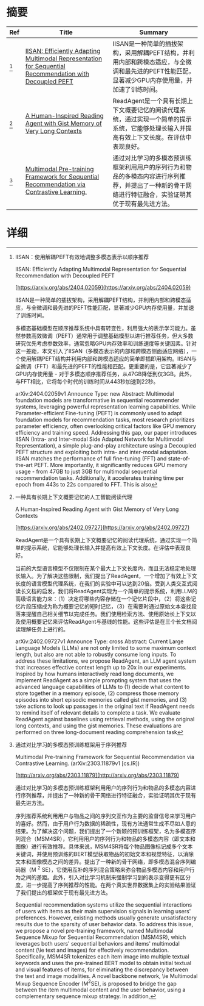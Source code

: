# 摘要

| Ref | Title | Summary |
| --- | --- | --- |
| [^1] | [IISAN: Efficiently Adapting Multimodal Representation for Sequential Recommendation with Decoupled PEFT](https://arxiv.org/abs/2404.02059) | IISAN是一种简单的插拔架构，采用解耦PEFT结构，并利用内部和跨模态适应，与全微调和最先进的PEFT性能匹配，显著减少GPU内存使用量，并加速了训练时间。 |
| [^2] | [A Human-Inspired Reading Agent with Gist Memory of Very Long Contexts](https://arxiv.org/abs/2402.09727) | ReadAgent是一个具有长期上下文概要记忆的阅读代理系统，通过实现一个简单的提示系统，它能够处理长输入并提高有效上下文长度。在评估中表现良好。 |
| [^3] | [Multimodal Pre-training Framework for Sequential Recommendation via Contrastive Learning.](http://arxiv.org/abs/2303.11879) | 通过对比学习的多模态预训练框架利用用户的序列行为和物品的多模态内容进行序列推荐，并提出了一种新的骨干网络进行特征融合，实验证明其优于现有最先进方法。 |

# 详细

[^1]: IISAN：使用解耦PEFT有效地调整多模态表示以顺序推荐

    IISAN: Efficiently Adapting Multimodal Representation for Sequential Recommendation with Decoupled PEFT

    [https://arxiv.org/abs/2404.02059](https://arxiv.org/abs/2404.02059)

    IISAN是一种简单的插拔架构，采用解耦PEFT结构，并利用内部和跨模态适应，与全微调和最先进的PEFT性能匹配，显著减少GPU内存使用量，并加速了训练时间。

    

    多模态基础模型在顺序推荐系统中具有转变性，利用强大的表示学习能力。虽然参数高效微调（PEFT）通常用于调整基础模型以进行推荐任务，但大多数研究优先考虑参数效率，通常忽略GPU内存效率和训练速度等关键因素。针对这一差距，本文引入了IISAN（多模态表示的内部和跨模态侧面适应网络），一个使用解耦PEFT结构并利用内部和跨模态适应的简单即插即用架构。IISAN与全微调（FFT）和最先进的PEFT的性能相匹配。更重要的是，它显著减少了GPU内存使用量 - 对于多模态顺序推荐任务，从47GB降低到仅3GB。此外，与FFT相比，它将每个时代的训练时间从443秒加速到22秒。

    arXiv:2404.02059v1 Announce Type: new  Abstract: Multimodal foundation models are transformative in sequential recommender systems, leveraging powerful representation learning capabilities. While Parameter-efficient Fine-tuning (PEFT) is commonly used to adapt foundation models for recommendation tasks, most research prioritizes parameter efficiency, often overlooking critical factors like GPU memory efficiency and training speed. Addressing this gap, our paper introduces IISAN (Intra- and Inter-modal Side Adapted Network for Multimodal Representation), a simple plug-and-play architecture using a Decoupled PEFT structure and exploiting both intra- and inter-modal adaptation.   IISAN matches the performance of full fine-tuning (FFT) and state-of-the-art PEFT. More importantly, it significantly reduces GPU memory usage - from 47GB to just 3GB for multimodal sequential recommendation tasks. Additionally, it accelerates training time per epoch from 443s to 22s compared to FFT. This is also
    
[^2]: 一种具有长期上下文概要记忆的人工智能阅读代理

    A Human-Inspired Reading Agent with Gist Memory of Very Long Contexts

    [https://arxiv.org/abs/2402.09727](https://arxiv.org/abs/2402.09727)

    ReadAgent是一个具有长期上下文概要记忆的阅读代理系统，通过实现一个简单的提示系统，它能够处理长输入并提高有效上下文长度。在评估中表现良好。

    

    当前的大型语言模型不仅限制在某个最大上下文长度内，而且无法稳定地处理长输入。为了解决这些限制，我们提出了ReadAgent，一个增加了有效上下文长度的语言模型代理系统，在我们的实验中可以达到20倍。受到人类交互式阅读长文档的启发，我们将ReadAgent实现为一个简单的提示系统，利用LLM的高级语言能力来：（1）决定将哪些内容存储在一个记忆片段中，（2）将这些记忆片段压缩成为称为概要记忆的短时记忆，（3）在需要时通过原始文本查找段落来提醒自己相关细节以完成任务。我们使用检索方法、使用原始长上下文以及使用概要记忆来评估ReadAgent与基线的性能。这些评估是在三个长文档阅读理解任务上进行的。

    arXiv:2402.09727v1 Announce Type: cross  Abstract: Current Large Language Models (LLMs) are not only limited to some maximum context length, but also are not able to robustly consume long inputs. To address these limitations, we propose ReadAgent, an LLM agent system that increases effective context length up to 20x in our experiments. Inspired by how humans interactively read long documents, we implement ReadAgent as a simple prompting system that uses the advanced language capabilities of LLMs to (1) decide what content to store together in a memory episode, (2) compress those memory episodes into short episodic memories called gist memories, and (3) take actions to look up passages in the original text if ReadAgent needs to remind itself of relevant details to complete a task. We evaluate ReadAgent against baselines using retrieval methods, using the original long contexts, and using the gist memories. These evaluations are performed on three long-document reading comprehension task
    
[^3]: 通过对比学习的多模态预训练框架用于序列推荐

    Multimodal Pre-training Framework for Sequential Recommendation via Contrastive Learning. (arXiv:2303.11879v1 [cs.IR])

    [http://arxiv.org/abs/2303.11879](http://arxiv.org/abs/2303.11879)

    通过对比学习的多模态预训练框架利用用户的序列行为和物品的多模态内容进行序列推荐，并提出了一种新的骨干网络进行特征融合，实验证明其优于现有最先进方法。

    

    序列推荐系统利用用户与物品之间的序列交互作为主要的监督信号来学习用户的喜好。然而，由于用户行为数据的稀疏性，现有方法通常生成不尽如人意的结果。为了解决这个问题，我们提出了一个新颖的预训练框架，名为多模态序列混合（MSM4SR），它利用用户的序列行为和物品的多模态内容（即文本和图像）进行有效推荐。具体来说，MSM4SR将每个物品图像标记成多个文本关键词，并使用预训练的BERT模型获取物品的初始文本和视觉特征，以消除文本和图像模态之间的差异。提出了一种新的骨干网络，即多模态混合序列编码器（M $^2$ SE），它使用互补的序列混合策略来弥合物品多模态内容和用户行为之间的差距。此外，引入对比学习机制来强制学习到的表示变得更有区分度，进一步提高了序列推荐的性能。在两个真实世界数据集上的实验结果验证了我们提出的框架优于现有最先进方法。

    Sequential recommendation systems utilize the sequential interactions of users with items as their main supervision signals in learning users' preferences. However, existing methods usually generate unsatisfactory results due to the sparsity of user behavior data. To address this issue, we propose a novel pre-training framework, named Multimodal Sequence Mixup for Sequential Recommendation (MSM4SR), which leverages both users' sequential behaviors and items' multimodal content (\ie text and images) for effectively recommendation. Specifically, MSM4SR tokenizes each item image into multiple textual keywords and uses the pre-trained BERT model to obtain initial textual and visual features of items, for eliminating the discrepancy between the text and image modalities. A novel backbone network, \ie Multimodal Mixup Sequence Encoder (M$^2$SE), is proposed to bridge the gap between the item multimodal content and the user behavior, using a complementary sequence mixup strategy. In addition,
    

